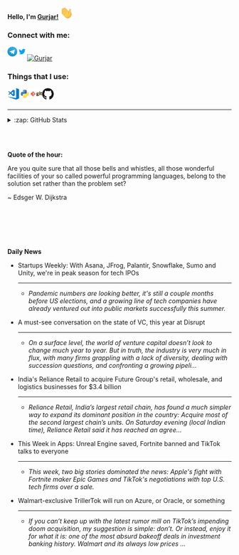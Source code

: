 #### Hello, I'm [Gurjar!](https://GurjarKing.github.io) <img src="https://raw.githubusercontent.com/ABSphreak/ABSphreak/master/gifs/Hi.gif" width="30px"></h2>


### Connect with me:

[<img align="left" alt="Gurjar | Telegram" width="22px" src="https://raw.githubusercontent.com/github/explore/80688e429a7d4ef2fca1e82350fe8e3517d3494d/topics/telegram/telegram.png" />][Telegram]
[<img align="left" alt="Gurjar | Twitter" width="22px" src="https://raw.githubusercontent.com/github/explore/80688e429a7d4ef2fca1e82350fe8e3517d3494d/topics/twitter/twitter.png" />][Twitter]

<br > <a href="https://github.com/GurjarKing"><img src="https://komarev.com/ghpvc/?username=GurjarKing" alt="Gurjar" /></a> <br />

<!-- <br >

![](https://visitor-badge.glitch.me/badge?page_id=GurjarKing)

<br /> -->

### Things that I use:

[<img align="left" alt="Visual Studio Code" width="26px" src="https://raw.githubusercontent.com/github/explore/80688e429a7d4ef2fca1e82350fe8e3517d3494d/topics/visual-studio-code/visual-studio-code.png" />][VSCode]
[<img align="left" alt="Python" width="26px" src="https://raw.githubusercontent.com/github/explore/80688e429a7d4ef2fca1e82350fe8e3517d3494d/topics/python/python.png" />][Python]
[<img align="left" alt="Git" width="26px" src="https://raw.githubusercontent.com/github/explore/80688e429a7d4ef2fca1e82350fe8e3517d3494d/topics/git/git.png" />][Git]
[<img align="left" alt="GitHub" width="26px" src="https://raw.githubusercontent.com/github/explore/78df643247d429f6cc873026c0622819ad797942/topics/github/github.png" />][Github]

<br />
<br />

---
<details>
  <summary>:zap: GitHub Stats</summary>

<img align="left" alt="Gurjar's Github Stats" src="https://github-readme-stats.vercel.app/api?username=GurjarKing&show_icons=true&hide_border=true&count_private=true&include_all_commit=true&theme=algolia" />

</details>

<!-- ### 🔔 My latest tweet
<a href="https://twitter.com/Gurjar_King43" target="_blank">
	<img src="https://github.com/GurjarKing/GurjarKing/raw/master/tweet.png" width="70%" align="center" alt="Click to view on Twitter" title="My latest tweet, as an image"/>
</a> -->
<br>

<pre>

</pre>

**Quote of the hour:**

Are you quite sure that all those bells and whistles, all those wonderful facilities of your so called powerful programming languages, belong to the solution set rather than the problem set?

~ Edsger W. Dijkstra
<pre>

</pre>
<br>
<pre>


</pre>
<strong>Daily News</strong>
  
  - Startups Weekly: With Asana, JFrog, Palantir, Snowflake, Sumo and Unity, we're in peak season for tech IPOs
     <hr/>
     
      - *Pandemic numbers are looking better, it's still a couple months before US elections, and a growing line of tech companies have already ventured out into public markets successfully this summer.*
     
  - A must-see conversation on the state of VC, this year at Disrupt
      <hr/>
      
      - *On a surface level, the world of venture capital doesn’t look to change much year to year. But in truth, the industry is very much in flux, with many firms grappling with a lack of diversity, dealing with succession questions, and confronting a growing pipeli…*
      
  - India's Reliance Retail to acquire Future Group's retail, wholesale, and logistics businesses for $3.4 billion
      <hr/>
      
      - *Reliance Retail, India’s largest retail chain, has found a much simpler way to expand its dominant position in the country: Acquire most of the second largest chain’s units. On Saturday evening (local Indian time), Reliance Retail said it has reached an agree…*
      
  - This Week in Apps: Unreal Engine saved, Fortnite banned and TikTok talks to everyone
      <hr/>
      
      - *This week, two big stories dominated the news: Apple's fight with Fortnite maker Epic Games and TikTok's negotiations with top U.S. tech firms over a sale.*
       
  - Walmart-exclusive TrillerTok will run on Azure, or Oracle, or something
      <hr/>
       
       - *If you can’t keep up with the latest rumor mill on TikTok’s impending doom acquisition, my suggestion is simple: don’t. Or instead, enjoy it for what it is: one of the most absurd bakeoff deals in investment banking history. Walmart and its always low prices …*
      

<br />

[VSCode]: https://code.visualstudio.com/
[Python]: https://www.python.org/
[Git]: https://git-scm.com/
[Github]: https://github.com/
[Telegram]: https://t.me/Gurjar_King/
[Twitter]: https://twitter.com/Gurjar_King43/

